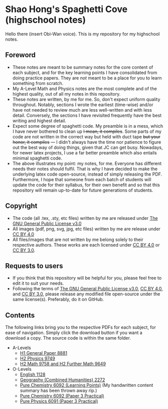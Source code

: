 # Shao Hong's Spaghetti Cove (highschool notes)

Hello there (insert Obi-Wan voice). This is my repository for my highschool notes.

## Foreword
- These notes are meant to be summary notes for the core content of each subject, and for the key learning points I have consolidated from doing practice papers. They are *not* meant to be a place for you to learn something from scratch.
- My A-Level Math and Physics notes are the most complete and of the highest quality, out of all my notes in this repository.
- These notes are written, by me for me. So, don't expect uniform quality throughout. Notably, sections I wrote the earliest (time-wise) and/or have not needed to review much are less well-written and with less detail. Conversely, the sections I have revisited frequently have the best writing and highest detail.
- Expect some degree of spaghetti code. My preamble is in a mess, which I have never bothered to clean up ~~I mean, it compiles~~. Some parts of my code are not written in the correct way but held with duct tape ~~but your honor, it compiles~~ — I didn't always have the time nor patience to figure out the best way of doing things, given that JC can get busy. Nowadays, for newer latex projects, I use a far better preamble which also entails minimal spaghetti code.
- The above illustrates my point: my notes, for me. Everyone has different needs their notes should fulfil. That is why I have decided to make the underlying latex code open-source, instead of simply releasing the PDF. Furthermore, I hope that someone from each batch of students will update the code for their syllabus, for their own benefit and so that this repository will remain up-to-date for future generations of students.

## Copyright
- The code (all .tex, .sty, etc files) written by me are released under [The GNU General Public License v3.0](https://www.gnu.org/licenses/gpl-3.0.en.html)
- All images (pdf, png, svg, jpg, etc files) written by me are release under [CC BY 4.0](https://creativecommons.org/licenses/by/4.0/)
- All files/images that are not written by me belong solely to their respective authors. These works are each licensed under [CC BY 4.0](https://creativecommons.org/licenses/by/4.0/) or [CC BY 3.0](https://creativecommons.org/licenses/by/3.0/).

## Requests to users
- If you think that this repository will be helpful for you, please feel free to edit it to suit your needs.
- Following the terms of [The GNU General Public License v3.0](https://www.gnu.org/licenses/gpl-3.0.en.html), [CC BY 4.0](https://creativecommons.org/licenses/by/4.0/), and [CC BY 3.0](https://creativecommons.org/licenses/by/3.0/), please release any modified file open-source under the same license(s). Preferably, do it on GitHub.

## Contents
The following links bring you to the respective PDFs for each subject, for ease of navigation. Simply click the download button if you want a download a copy. The source code is within the same folder.
- A-Levels
    - [H1 General Paper 8881](https://github.com/GrassGlass/A-Levels/blob/main/English-GP/English.pdf)
    - [H2 Physics 9749](https://github.com/GrassGlass/A-Levels/blob/main/Physics%20Defns%20and%20Derivations%20To%20Know/ALPhysics/ALPhys.pdf)
    - [H2 Math 9758 and H2 Further Math 9649](https://github.com/GrassGlass/A-Levels/blob/main/Math/Notes.pdf)
- O-Levels
    - [English 1128](https://github.com/GrassGlass/A-Levels/blob/main/English-GP/English.pdf)
    - [Geography (Combined Humanities) 2272](https://github.com/GrassGlass/A-Levels/blob/main/OLs%20(Archive)/SummaryOE/SummaryExamples.pdf)
    - [Pure Chemistry 6092 (Learning Points)](https://github.com/GrassGlass/A-Levels/blob/main/OLs%20(Archive)/Chemistry%20Learning%20Points/Chemistry.pdf) (My handwritten content summary has been thrown away rip.)
    - [Pure Chemistry 6092 (Paper 3 Practical)](https://github.com/GrassGlass/A-Levels/blob/main/OLs%20(Archive)/Chemistry%20Paper%203%20Notes%2022%20July%202022/Chemistry%20Paper%203%20Notes.pdf)
    - [Pure Physics 6091 (Paper 3 Practical)](https://github.com/GrassGlass/A-Levels/blob/main/OLs%20(Archive)/Physics%20Paper%203%20Practical/Physics%20Paper%203%20Practical.pdf)
